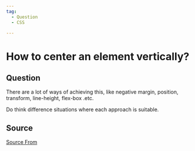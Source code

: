 ```yaml
---
tag:
  - Question
  - CSS

---
```

  
# How to center an element vertically?

## Question
There are a lot of ways of achieving this, like negative margin, position, transform, line-height, flex-box .etc.

Do think difference situations where each approach is suitable.




##  Source
[Source From](https://bigfrontend.dev/question/How-to-center-an-element-vertically)

  